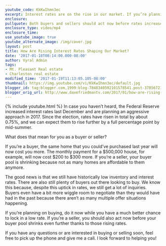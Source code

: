 ```yaml
---
youtube_code: KkKwIhmn3ec
excerpt: Interest rates are on the rise in our market. If you’re planning on buying or selling, here’s what you need to do.
enclosure:
pullquote: Both buyers and sellers should act now before rates increase further.
enclosure_type: video/mp4
enclosure_time:
use_youtube_image: true
youtube_alternate_image: /img/cover.jpg
layout: post
title: How Are Rising Interest Rates Shaping Our Market?
date: '2017-01-18T08:14:00.000-08:00'
author: Vyral Admin
tags:
- Mt. Pleasant Real estate
- Charleston real estate
modified_time: '2017-01-19T11:13:05.105-08:00'
thumbnail: https://img.youtube.com/vi/KkKwIhmn3ec/default.jpg
blogger_id: tag:blogger.com,1999:blog-7848340592101578541.post-378567214564476515
blogger_orig_url: http://www.davefriedmantv.com/2017/01/how-are-rising-interest-rates-shaping.html
---
```

{% include youtube.html %}
In case you haven’t heard, the Federal Reserve increased interest rates last December and are planning an aggressive approach in 2017. Since the election, rates have risen in total by about 0.75%, and we can expect them to rise further by a full percentage point by mid-summer.

What does that mean for you as a buyer or seller?

If you’re a buyer, the same home that you could’ve purchased last year will now cost you more. The monthly payment for a $500,000 house, for example, will now cost $200 to $300 more. If you’re a seller, your buyer pool is shrinking because not as many homes are affordable to them anymore.

The good news is that we still have historically low inventory and interest rates. There are also still plenty of buyers out there looking to buy. We know this because, despite this uptick in rates, we still get a lot of inquiries. Buyers even have a bit more wiggle room to negotiate than they would have had in the past because there aren’t as many multiple offer situations happening.

If you’re planning on buying, do it now while you have a much better chance to lock in a low rate. If you’re a seller, you should also act now before your buyer pool shrinks even further thanks to those rising rates.

If you have any questions or are interested in buying or selling soon, feel free to pick up the phone and give me a call. I look forward to helping you!
